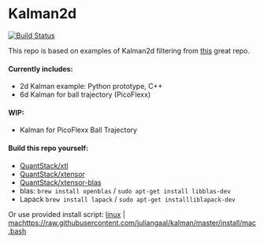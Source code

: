 # Kalman2d

[![Build Status](https://travis-ci.org/juliangaal/kalman.svg?branch=master)](https://travis-ci.org/juliangaal/kalman)

This repo is based on examples of Kalman2d filtering from [this](https://github.com/balzer82/Kalman) great repo.

#### Currently includes:
* 2d Kalman example: Python prototype, C++
* 6d Kalman for ball trajectory (PicoFlexx)

#### WIP:
* Kalman for PicoFlexx Ball Trajectory

#### Build this repo yourself:
* [QuantStack/xtl](https://github.com/QuantStack/xtl)
* [QuantStack/xtensor](https://github.com/QuantStack/xtensor)
* [QuantStack/xtensor-blas](https://github.com/QuantStack/xtensor-blas)
* blas: `brew install openblas` / `sudo apt-get install libblas-dev`
* Lapack `brew install lapack` / `sudo apt-get installliblapack-dev`

Or use provided install script: [linux](https://raw.githubusercontent.com/juliangaal/kalman/master/install/linux.bash) | [mac]()https://raw.githubusercontent.com/juliangaal/kalman/master/install/mac.bash
